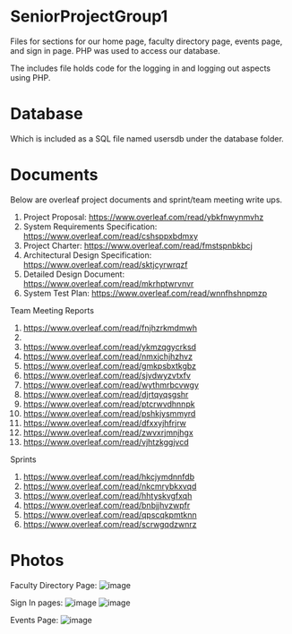 # SeniorProjectGroup1
Files for sections for our home page, faculty directory page, events page, and sign in page. 
PHP was used to access our database. 

The includes file holds code for the logging in and logging out aspects using PHP.
# Database
Which is included as a SQL file named usersdb under the database folder.

# Documents
Below are overleaf project documents and sprint/team meeting write ups. 
1. Project Proposal: https://www.overleaf.com/read/ybkfnwynmvhz
2. System Requirements Specification: https://www.overleaf.com/read/cshsppxbdmxy
3. Project Charter: https://www.overleaf.com/read/fmstspnbkbcj
4. Architectural Design Specification: https://www.overleaf.com/read/sktjcyrwrqzf
5. Detailed Design Document: https://www.overleaf.com/read/mkrhptwrvnvr
6. System Test Plan: https://www.overleaf.com/read/wnnfhshnpmzp

Team Meeting Reports
1. https://www.overleaf.com/read/fnjhzrkmdmwh 
2. 
3. https://www.overleaf.com/read/ykmzqgycrksd
4. https://www.overleaf.com/read/nmxjchjhzhvz
5. https://www.overleaf.com/read/gmkpsbxtkgbz
6. https://www.overleaf.com/read/sjvdwyzvtxfv
7. https://www.overleaf.com/read/wythmrbcvwgy
8. https://www.overleaf.com/read/djrtqyqsgshr
9. https://www.overleaf.com/read/ptcrwvdhnnpk
10. https://www.overleaf.com/read/pshkjysmmyrd
11. https://www.overleaf.com/read/dfxxyjhfrjrw
12. https://www.overleaf.com/read/zwvxrjmnjhgx
13. https://www.overleaf.com/read/vjhtzkggjvcd


Sprints
1. https://www.overleaf.com/read/hkcjymdnnfdb
2. https://www.overleaf.com/read/nkcmrybkxvqd
3. https://www.overleaf.com/read/hhtyskvgfxqh
4. https://www.overleaf.com/read/bnbjjhvzwpfr
5. https://www.overleaf.com/read/qpscqkpmtknn
6. https://www.overleaf.com/read/scrwgqdzwnrz


# Photos
Faculty Directory Page: 
![image](https://user-images.githubusercontent.com/35239216/122238111-e0133d80-ce8d-11eb-94f4-f4189ff4781e.png)


Sign In pages: 
![image](https://user-images.githubusercontent.com/35239216/122238254-fd480c00-ce8d-11eb-9669-009cfb037924.png)
![image](https://user-images.githubusercontent.com/35239216/122238279-02a55680-ce8e-11eb-98cd-3544412061b8.png)


Events Page: 
![image](https://user-images.githubusercontent.com/35239216/122238333-0b962800-ce8e-11eb-9245-4b62fbe93faf.png)



